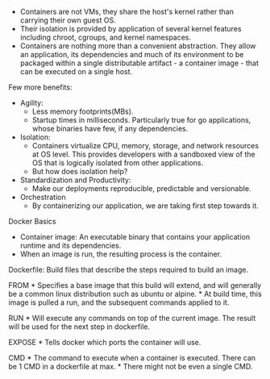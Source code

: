 * Containers are not VMs, they share the host's kernel rather than carrying their own guest OS.
* Their isolation is provided by application of several kernel features including chroot, cgroups, and kernel namespaces.
* Containers are nothing more than a convenient abstraction. They allow an application, its dependencies and much of its environment to be packaged within a single distributable artifact - a container image - that can be executed on a single host.

Few more benefits:
* Agility:
    * Less memory footprints(MBs).
    * Startup times in milliseconds. Particularly true for go applications, whose binaries have few, if any dependencies.
* Isolation:
    * Containers virtualize CPU, memory, storage, and network resources at OS level. This provides developers with a sandboxed view of the OS that is logically isolated from other applications.
    * But how does isolation help?
* Standardization and Productivity:
    * Make our deployments reproducible, predictable and versionable.
* Orchestration
    * By containerizing our application, we are taking first step towards it.

Docker Basics
* Container image: An executable binary that contains your application runtime and its dependencies.
* When an image is run, the resulting process is the container.

Dockerfile: Build files that describe the steps required to build an image.

FROM
    * Specifies a base image that this build will extend, and will generally be a common linux distribution such as ubuntu or alpine.
    * At build time, this image is pulled a run, and the subsequent commands applied to it.

RUN 
    * Will execute any commands on top of the current image. The result will be used for the next step in dockerfile.

EXPOSE
    * Tells docker which ports the container will use.

CMD
    * The command to execute when a container is executed. There can be 1 CMD in a dockerfile at max.
    * There might not be even a single CMD. 